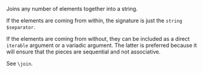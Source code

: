 Joins any number of elements together into a string. 

If the elements are coming from within, the signature is just the `string $separator`.

If the elements are coming from without, they can be included as a direct `iterable` argument or a variadic argument. The latter is preferred because it will ensure that the pieces are sequential and not associative.

See `\join`.
